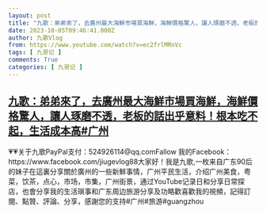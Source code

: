 ```yaml
---
layout: post
title: "九歌：弟弟來了，去廣州最大海鮮市場買海鮮，海鮮價格驚人，讓人琢磨不透，老板的話出乎意料！根本吃不起，生活成本高#广州"
date: 2023-10-05T09:46:41.000Z
author: 九歌Vlog
from: https://www.youtube.com/watch?v=ec2frlMRnVc
tags: [ 九哥记 ]
comments: True
categories: [ 九哥记 ]
---
```

<!--1696499201000-->
[九歌：弟弟來了，去廣州最大海鮮市場買海鮮，海鮮價格驚人，讓人琢磨不透，老板的話出乎意料！根本吃不起，生活成本高#广州](https://www.youtube.com/watch?v=ec2frlMRnVc)
------

<div>
💗💗关于九歌PayPal支付：524926114@qq.comFallow 我的Facebook：https://www.facebook.com/jiugevlog88大家好！我是九歌,一枚来自广东90后的妹子在這裏分享關於廣州的一些新鮮事情，广州平民生活，介绍广州美食，粤菜，饮茶，点心，市场，市集，广州街景，通过YouTube记录日和分享日常探店，也會分享我的生活瑣事和广东周边旅游分享及功略歡喜歡我的視頻，記得訂閱、點贊、評論、分享，感謝您的支持#广州#旅游#guangzhou
</div>
